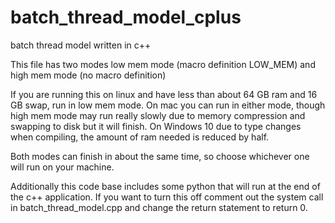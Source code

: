 # batch_thread_model_cplus
batch thread model written in c++

This file has two modes low mem mode (macro definition LOW_MEM) and high mem mode (no macro definition)

If you are running this on linux and have less than about 64 GB ram and 16 GB swap, run in low mem mode.
On mac you can run in either mode, though high mem mode may run really slowly due to memory compression and swapping to disk but it will finish.
On Windows 10 due to type changes when compiling, the amount of ram needed is reduced by half.

Both modes can finish in about the same time, so choose whichever one will run on your machine. 

Additionally this code base includes some python that will run at the end of the c++ application. If you want to turn this off comment out the system call in batch_thread_model.cpp and change the return statement to return 0.
